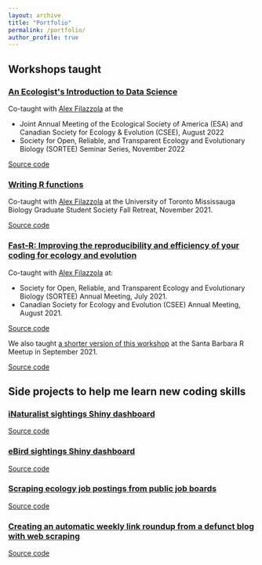 ```yaml
---
layout: archive
title: "Portfolio"
permalink: /portfolio/
author_profile: true
---
```


## Workshops taught

### [An Ecologist's Introduction to Data Science](https://sbreitbart.github.io/DataSci_for_Ecologists/)

Co-taught with [Alex Filazzola](http://www.filazzola.info/) at the

- Joint Annual Meeting of the Ecological Society of America (ESA) and Canadian Society for Ecology & Evolution (CSEE), August 2022
- Society for Open, Reliable, and Transparent Ecology and Evolutionary Biology (SORTEE) Seminar Series, November 2022

<a href="https://github.com/sbreitbart/DataSci_for_Ecologists" class="btn btn-outline-success" role="button">Source code</a>

### [Writing R functions](https://sbreitbart.github.io/BGSS_Retreat_2021_Workshop/)

Co-taught with [Alex Filazzola](http://www.filazzola.info/) at the University of Toronto Mississauga Biology Graduate Student Society Fall Retreat, November 2021.

<a href="https://github.com/sbreitbart/BGSS_Retreat_2021_Workshop" class="btn btn-outline-success" role="button">Source code</a>

### [Fast-R: Improving the reproducibility and efficiency of your coding for ecology and evolution](https://afilazzola.github.io/FastR/)

Co-taught with [Alex Filazzola](http://www.filazzola.info/) at:

- Society for Open, Reliable, and Transparent Ecology and Evolutionary Biology (SORTEE) Annual Meeting, July 2021.
- Canadian Society for Ecology and Evolution (CSEE) Annual Meeting, August 2021.

<a href="https://github.com/afilazzola/FastR" class="btn btn-outline-success" role="button">Source code</a>


We also taught [a shorter version of this workshop](https://afilazzola.github.io/SBMeetup2021-FastR/) at the Santa Barbara R Meetup in September 2021.

<a href="https://github.com/afilazzola/SBMeetup2021-FastR" class="btn btn-outline-success" role="button">Source code</a>


## Side projects to help me learn new coding skills

### [iNaturalist sightings Shiny dashboard](https://rpubs.com/sbreitbart/inaturalist)

<a href="https://github.com/sbreitbart/iNat_dashboard" class="btn btn-outline-success" role="button">Source code</a>


### [eBird sightings Shiny dashboard](https://spv2p2-sophie-breitbart.shinyapps.io/ebird_dashboard2/)

<a href="https://github.com/sbreitbart/ebird_dash2" class="btn btn-outline-success" role="button">Source code</a>


### [Scraping ecology job postings from public job boards](https://github.com/sbreitbart/job_board_scraping)

<a href="https://github.com/sbreitbart/job_board_scraping" class="btn btn-outline-success" role="button">Source code</a>


### [Creating an automatic weekly link roundup from a defunct blog with web scraping](https://github.com/sbreitbart/scrape_hp)

<a href="https://github.com/sbreitbart/scrape_hp" class="btn btn-outline-success" role="button">Source code</a>
